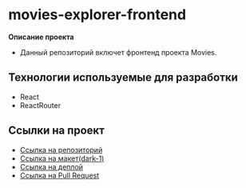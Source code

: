 # movies-explorer-frontend

**Описание проекта**

- Данный репозиторий включет фронтенд проекта Movies.

## Технологии используемые для разработки

- React
- ReactRouter

## Ссылки на проект

- [Ссылка на репозиторий](https://github.com/defimov9/movies-explorer-api)
- [Ссылка на макет(dark-1)](https://www.figma.com/file/6FMWkB94wE7KTkcCgUXtnC/light-1?node-id=1%3A6015&mode=dev)
- [Ссылка на деплой](https://defimov9.movies.nomoredomainsicu.ru/)
- [Ссылка на Pull Request](https://github.com/defimov9/movies-explorer-frontend/pull/2)

